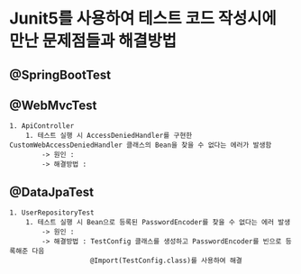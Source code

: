 # Junit5를 사용하여 테스트 코드 작성시에 만난 문제점들과 해결방법

## @SpringBootTest

## @WebMvcTest
    1. ApiController
        1. 테스트 실행 시 AccessDeniedHandler를 구현한 CustomWebAccessDeniedHandler 클래스의 Bean을 찾을 수 없다는 에러가 발생함
            -> 원인 :
            -> 해결방법 : 

## @DataJpaTest
    1. UserRepositoryTest
        1. 테스트 실행 시 Bean으로 등록된 PasswordEncoder를 찾을 수 없다는 에러 발생
            -> 원인 : 
            -> 해결방법 : TestConfig 클래스를 생성하고 PasswordEncoder를 빈으로 등록해준 다음 
                        @Import(TestConfig.class)를 사용하여 해결
    
